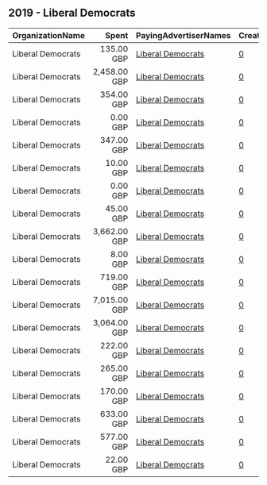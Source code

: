 ## 2019 - Liberal Democrats 
|OrganizationName|Spent|PayingAdvertiserNames|CreativeUrls|Impressions|Genders|AgeBrackets|CountryCodes|BillingAddresses|CandidateBallotInformation|
|:---|---:|:---|:---|---:|:---|:---|:---|:---|:---|
|Liberal Democrats|135.00 GBP|[Liberal Democrats](2019/Liberal_Democrats.md)|[0](https://www.snap.com/political-ads/asset/410331547cf9bbe43bc7ad0e1c58575e2dfac6c9d66fbc09770dadc7b6eb2316?mediaType=mp4)|38,514||18-35|united kingdom|GB|Liberal Democrats|
|Liberal Democrats|2,458.00 GBP|[Liberal Democrats](2019/Liberal_Democrats.md)|[0](https://www.snap.com/political-ads/asset/835a226064fbf48d7ebf821d590c492677d3612a4760beb76623408483a2fd38?mediaType=mp4)|1,194,063||18-35||GB|Liberal Democrats|
|Liberal Democrats|354.00 GBP|[Liberal Democrats](2019/Liberal_Democrats.md)|[0](https://www.snap.com/political-ads/asset/3acab0509e9e878e4ce64db5a196131150d7ea2a4e5611d6e7aa6d7aa56af3be?mediaType=mp4)|104,846||18-35|united kingdom|GB|Liberal Democrats|
|Liberal Democrats|0.00 GBP|[Liberal Democrats](2019/Liberal_Democrats.md)|[0](https://www.snap.com/political-ads/asset/b29d21f4949ef4ccbaffa085120341453cd3bc606b70ed2fec1dc3384897570d?mediaType=mp4)|10||18-35|united kingdom|GB|Liberal Democrats|
|Liberal Democrats|347.00 GBP|[Liberal Democrats](2019/Liberal_Democrats.md)|[0](https://www.snap.com/political-ads/asset/35c13dcf1752c6ec37fdad0eab604a594bc07f459e1b3285bb7d13d33de7ebbf?mediaType=mp4)|104,002||18-35|united kingdom|GB|Liberal Democrats|
|Liberal Democrats|10.00 GBP|[Liberal Democrats](2019/Liberal_Democrats.md)|[0](https://www.snap.com/political-ads/asset/f1381389c07e0aefbe9d05d270a8112bc4e48810af5fa9c23d297e9b470bd6e4?mediaType=mp4)|2,416||18-35|united kingdom|GB|Liberal Democrats|
|Liberal Democrats|0.00 GBP|[Liberal Democrats](2019/Liberal_Democrats.md)|[0](https://www.snap.com/political-ads/asset/9aa8ed11664a607055b4db6ad173ee07c01cd19f067f2d072d316ab330d7459a?mediaType=mp4)|157||18-35|united kingdom|GB|Liberal Democrats|
|Liberal Democrats|45.00 GBP|[Liberal Democrats](2019/Liberal_Democrats.md)|[0](https://www.snap.com/political-ads/asset/1a07eb1cbf79d6882a4acbba82ab0eaec63cd8df2a8800fc2ede86c81ac29f35?mediaType=mp4)|10,645||18-35|united kingdom|GB|Liberal Democrats|
|Liberal Democrats|3,662.00 GBP|[Liberal Democrats](2019/Liberal_Democrats.md)|[0](https://www.snap.com/political-ads/asset/179a269b5e06c0afcb41f4ddd78b8df1cbfbfe013073e689cef253c7b1ad0607?mediaType=mp4)|1,836,511||18-35||GB|Liberal Democrats|
|Liberal Democrats|8.00 GBP|[Liberal Democrats](2019/Liberal_Democrats.md)|[0](https://www.snap.com/political-ads/asset/36d5d4db767a4b7370a94781f85af5d03b7438c5a60021a578f4edfe4edfc27a?mediaType=mp4)|1,819||18-35|united kingdom|GB|Liberal Democrats|
|Liberal Democrats|719.00 GBP|[Liberal Democrats](2019/Liberal_Democrats.md)|[0](https://www.snap.com/political-ads/asset/322f2ce873302f3f44875787a8c38d2992c03ef5f0e2e2d52ae8a11b7d7b2c4b?mediaType=mp4)|222,795||18-35|united kingdom|GB|Liberal Democrats|
|Liberal Democrats|7,015.00 GBP|[Liberal Democrats](2019/Liberal_Democrats.md)|[0](https://www.snap.com/political-ads/asset/65814e746ee1e701679eac6433e41c666ec2760165e54fc7c5529e2c2b4ccd17?mediaType=mp4)|3,484,370||18-35||GB|Liberal Democrats|
|Liberal Democrats|3,064.00 GBP|[Liberal Democrats](2019/Liberal_Democrats.md)|[0](https://www.snap.com/political-ads/asset/3df27a8aa5d188f4d5c709ab54bbb0fc024e7d9a128c3ca8a81c2b31cffa7b9d?mediaType=mp4)|1,440,574||18-35||GB|Liberal Democrats|
|Liberal Democrats|222.00 GBP|[Liberal Democrats](2019/Liberal_Democrats.md)|[0](https://www.snap.com/political-ads/asset/3b20fad4ddbd17b90d3696b603a960503e4b66d3b90189049313ca7d9f02ca63?mediaType=mp4)|91,899||18-35||GB|Liberal Democrats|
|Liberal Democrats|265.00 GBP|[Liberal Democrats](2019/Liberal_Democrats.md)|[0](https://www.snap.com/political-ads/asset/d11ffc0b09dff7314f43579a4d8cacd096e00ff18ee46071f163771057a5f3c4?mediaType=mp4)|79,074||18-35|united kingdom|GB|Liberal Democrats|
|Liberal Democrats|170.00 GBP|[Liberal Democrats](2019/Liberal_Democrats.md)|[0](https://www.snap.com/political-ads/asset/5db0b81ec038199fb69ddd0e1b31b4fe07e114c0dfb00a1cfb6d649a0a89b19b?mediaType=mp4)|70,454||18-35||GB|Liberal Democrats|
|Liberal Democrats|633.00 GBP|[Liberal Democrats](2019/Liberal_Democrats.md)|[0](https://www.snap.com/political-ads/asset/f4e17e93223b5da2716e0dffafb3406b8fde644984739ac854f6f19af572a824?mediaType=mp4)|187,883||18-35|united kingdom|GB|Liberal Democrats|
|Liberal Democrats|577.00 GBP|[Liberal Democrats](2019/Liberal_Democrats.md)|[0](https://www.snap.com/political-ads/asset/95918fc1a6611cff54b90b95e0543addf4bef614e66bf4b3b574cd10bf772e30?mediaType=mp4)|175,140||18-35|united kingdom|GB|Liberal Democrats|
|Liberal Democrats|22.00 GBP|[Liberal Democrats](2019/Liberal_Democrats.md)|[0](https://www.snap.com/political-ads/asset/93c8c3a52b14aed9eaef2bf56df97e5322e62916022cd1174aa00dd54fbf3595?mediaType=mp4)|5,286||18-35|united kingdom|GB|Liberal Democrats|
